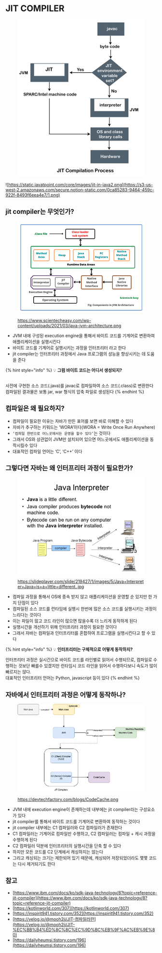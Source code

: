 # JIT COMPILER

<figure><img src="../../.gitbook/assets/1 (1).png" alt=""><figcaption></figcaption></figure>

![https://static.javatpoint.com/core/images/jit-in-java2.png](https://s3-us-west-2.amazonaws.com/secure.notion-static.com/0ca85283-9464-459c-922f-8493f6eea4e7/1.png)





## jit compiler는 무엇인가?

<figure><img src="../../.gitbook/assets/2 (1).png" alt=""><figcaption><p><a href="https://www.scientecheasy.com/wp-content/uploads/2021/03/java-jvm-architecture.png">https://www.scientecheasy.com/wp-content/uploads/2021/03/java-jvm-architecture.png</a></p></figcaption></figure>



* JVM 내에 구성된 execution engine을 통해서 바이트 코드를 기계어로 변환하여 애플리케이션을 실행시킨다
* 바이트 코드를 기계어로 실행시키는 과정을 인터프리터 라고 한다
* jit compiler는 인터프리터 과정에서 Java 프로그램의 성능을 향상시키는 데 도움을 준다



{% hint style="info" %}
💡 **그럼 바이트 코드는 어디서 생성되지?**

\
사전에 구현한 소스 코드(.java)를 javac로 컴파일하여 소스 코드(.class)로 변환한다 컴파일된 결과물은 보통 jar, war 형식의 압축 파일로 생성된다
{% endhint %}





## 컴파일은 왜 필요하지?



* 컴파일이 필요한 이유는 자바가 만든 표어를 보면 바로 이해할 수 있다
* 자바가 추구하는 키워드는 ‘WORA’이다(WORA = Write Once Run Anywhere)
* `‘컴파일 한번으로 어느곳에서든 운영을 할수 있다’`는 것이다
* 그래서 OS와 상관없이 JVM만 설치되어 있으면 어느곳에서도 애플리케이션을 동작시킬수 있다
* 대표적인 컴파일 언어는 ‘C’, ‘C++’ 이다





## 그렇다면 자바는 왜 인터프리터 과정이 필요한가?



<figure><img src="../../.gitbook/assets/3.jpg" alt=""><figcaption><p><a href="https://slideplayer.com/slide/219427/1/images/5/Java+Interpreter+Java+is+a+little+different..jpg">https://slideplayer.com/slide/219427/1/images/5/Java+Interpreter+Java+is+a+little+different..jpg</a></p></figcaption></figure>



* 컴파일 과정을 통해서 OS에 종속 받지 않고 애플리케이션을 운영할 순 있지만 한 가지 단점이 있다
* 컴파일된 소스 코드를 런타임에 실행시 한번에 많은 소스 코드를 실행시키는 과정이 느리다는 것이다
* 이는 파일이 많고 코드 라인이 많으면 많을수록 더 느리게 동작하게 된다
* 실행시간을 개선하기 위해 인터프리터 과정이 필요한 것이다
* 그래서 자바는 컴파일과 인터프리터를 혼합하여 프로그램을 실행시킨다고 할 수 있다



{% hint style="info" %}
💡 **인터프리터는 구체적으로 어떻게 동작하지?**

인터프리터 과정은 실시간으로 바이트 코드를 라인별로 읽어서 수행되므로, 컴파일로 수행하는 것보단 빠를수 있겠지만 런타임시 코드 라인을 읽어서 수행하다보니 속도가 많이 빠르지는 않다. \
대표적인 인터프리터 언어는 Python, javascript 등이 있다
{% endhint %}





## 자바에서 인터프리터 과정은 어떻게 동작하나?



<figure><img src="../../.gitbook/assets/4 (1).png" alt=""><figcaption><p><a href="https://devtechfactory.com/blogs/CodeCache.png">https://devtechfactory.com/blogs/CodeCache.png</a></p></figcaption></figure>



* JVM 내에 execution engine이 존재하는데 내부에는 jit compiler라는 구성요소가 있다
* jit compiler를 통해서 바이트 코드를 기계어로 변환하여 동작하는 것이다
* jit compiler 내부에는 C1 컴파일러와 C2 컴파일러가 존재한다
* C1 컴파일러는 기계어로 컴파일만 수행하고, C2 컴파일러는 컴파일 + 캐시 과정을 수행하게 된다
* C2 컴파일러 덕분에 인터프리터의 실행시간을 단축 할 수 있다
* 하지만 모든 코드를 C2 단계에서 캐싱하지는 않는다
* 그리고 캐싱되는 크기는 제한되어 있기 때문에, 캐싱되어 저장되었더라도 몇몇 코드는 다시 제거되기도 한다





## 참고

* [https://www.ibm.com/docs/ko/sdk-java-technology/8?topic=reference-jit-compiler](https://www.ibm.com/docs/ko/sdk-java-technology/8?topic=reference-jit-compiler)
* [https://kotlinworld.com/307](https://kotlinworld.com/307)
* [https://inspirit941.tistory.com/352](https://inspirit941.tistory.com/352)
* [https://velog.io/@mooh2jj/JIT-컴파일러란](https://velog.io/@mooh2jj/JIT-%EC%BB%B4%ED%8C%8C%EC%9D%BC%EB%9F%AC%EB%9E%80)
* [https://dailyheumsi.tistory.com/196](https://dailyheumsi.tistory.com/196)

